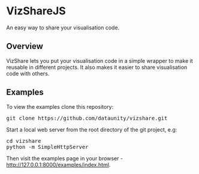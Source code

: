 VizShareJS
==========

An easy way to share your visualisation code.

Overview
--------

VizShare lets you put your visualisation code in a simple wrapper to make it reusable in different projects. It also makes it easier to share visualisation code with others.

Examples
--------

To view the examples clone this repository:

<pre>
git clone https://github.com/dataunity/vizshare.git
</pre>

Start a local web server from the root directory of the git project, e.g:

<pre>
cd vizshare
python -m SimpleHttpServer
</pre>

Then visit the examples page in your browser - http://127.0.0.1:8000/examples/index.html.
